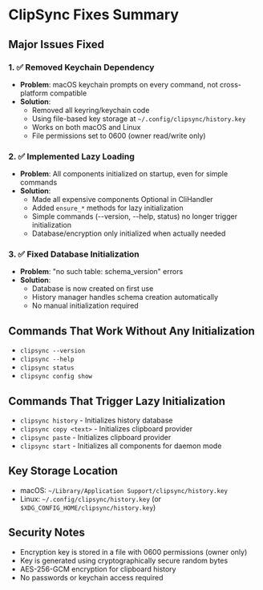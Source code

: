 # ClipSync Fixes Summary

## Major Issues Fixed

### 1. ✅ Removed Keychain Dependency
- **Problem**: macOS keychain prompts on every command, not cross-platform compatible
- **Solution**: 
  - Removed all keyring/keychain code
  - Using file-based key storage at `~/.config/clipsync/history.key` 
  - Works on both macOS and Linux
  - File permissions set to 0600 (owner read/write only)

### 2. ✅ Implemented Lazy Loading
- **Problem**: All components initialized on startup, even for simple commands
- **Solution**:
  - Made all expensive components Optional in CliHandler
  - Added `ensure_*` methods for lazy initialization
  - Simple commands (--version, --help, status) no longer trigger initialization
  - Database/encryption only initialized when actually needed

### 3. ✅ Fixed Database Initialization
- **Problem**: "no such table: schema_version" errors
- **Solution**:
  - Database is now created on first use
  - History manager handles schema creation automatically
  - No manual initialization required

## Commands That Work Without Any Initialization
- `clipsync --version`
- `clipsync --help`
- `clipsync status`
- `clipsync config show`

## Commands That Trigger Lazy Initialization
- `clipsync history` - Initializes history database
- `clipsync copy <text>` - Initializes clipboard provider
- `clipsync paste` - Initializes clipboard provider
- `clipsync start` - Initializes all components for daemon mode

## Key Storage Location
- macOS: `~/Library/Application Support/clipsync/history.key`
- Linux: `~/.config/clipsync/history.key` (or `$XDG_CONFIG_HOME/clipsync/history.key`)

## Security Notes
- Encryption key is stored in a file with 0600 permissions (owner only)
- Key is generated using cryptographically secure random bytes
- AES-256-GCM encryption for clipboard history
- No passwords or keychain access required